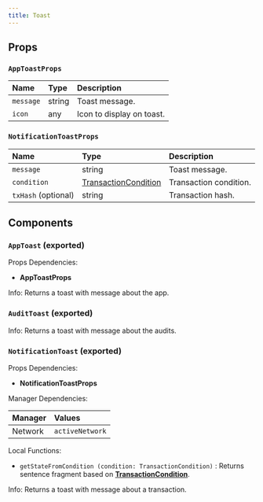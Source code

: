```yaml
---
title: Toast
---
```


## Props

### `AppToastProps`

| Name | Type | Description                                                          |
| :--- | :--- | :------------------------------------------------------------------- |
| `message` | string | Toast message.
| `icon` | any | Icon to display on toast.

### `NotificationToastProps`

| Name | Type | Description                                                          |
| :--- | :--- | :------------------------------------------------------------------- |
| `message` | string | Toast message.
| `condition` | [TransactionCondition](/docs/dev-docs/frontend/constants/enums#transactioncondition-exported) | Transaction condition.
| `txHash` (optional) | string | Transaction hash.

## Components

### `AppToast` (exported)

Props Dependencies:

- **AppToastProps**

Info: Returns a toast with message about the app.

### `AuditToast` (exported)

Info: Returns a toast with message about the audits.

### `NotificationToast` (exported)

Props Dependencies:

- **NotificationToastProps**

Manager Dependencies:

| Manager | Values                                                          |
| :--- | :------------------------------------------------------------------- |
| Network | `activeNetwork`

Local Functions: 

- `getStateFromCondition (condition: TransactionCondition)` : Returns sentence fragment based on [**TransactionCondition**](/docs/dev-docs/frontend/constants/enums#transactioncondition-exported).

Info: Returns a toast with message about a transaction.